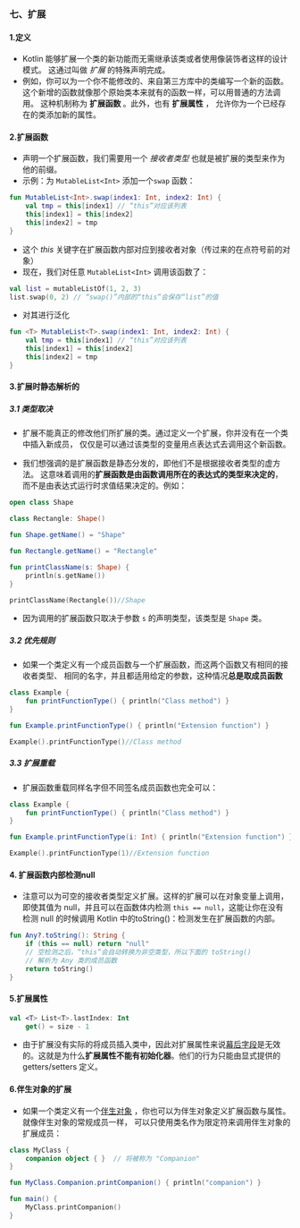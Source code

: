 ### 七、扩展

#### 1.定义

* Kotlin 能够扩展一个类的新功能而无需继承该类或者使用像装饰者这样的设计模式。 这通过叫做 *扩展* 的特殊声明完成。 
* 例如，你可以为一个你不能修改的、来自第三方库中的类编写一个新的函数。 这个新增的函数就像那个原始类本来就有的函数一样，可以用普通的方法调用。 这种机制称为 **扩展函数** 。此外，也有 **扩展属性** ， 允许你为一个已经存在的类添加新的属性。

#### 2.扩展函数

* 声明一个扩展函数，我们需要用一个 *接收者类型* 也就是被扩展的类型来作为他的前缀。
* 示例：为 `MutableList<Int>` 添加一个`swap` 函数：

```kotlin
fun MutableList<Int>.swap(index1: Int, index2: Int) {
    val tmp = this[index1] // “this”对应该列表
    this[index1] = this[index2]
    this[index2] = tmp
}
```

* 这个 *this* 关键字在扩展函数内部对应到接收者对象（传过来的在点符号前的对象）
* 现在，我们对任意 `MutableList<Int>` 调用该函数了：

```kotlin
val list = mutableListOf(1, 2, 3)
list.swap(0, 2) // “swap()”内部的“this”会保存“list”的值
```

* 对其进行泛化

```kotlin
fun <T> MutableList<T>.swap(index1: Int, index2: Int) {
    val tmp = this[index1] // “this”对应该列表
    this[index1] = this[index2]
    this[index2] = tmp
}
```

#### 3.扩展时静态解析的

##### 3.1 类型取决

* 扩展不能真正的修改他们所扩展的类。通过定义一个扩展，你并没有在一个类中插入新成员， 仅仅是可以通过该类型的变量用点表达式去调用这个新函数。

* 我们想强调的是扩展函数是静态分发的，即他们不是根据接收者类型的虚方法。 这意味着调用的**扩展函数是由函数调用所在的表达式的类型来决定的**， 而不是由表达式运行时求值结果决定的。例如：

```kotlin
open class Shape

class Rectangle: Shape()

fun Shape.getName() = "Shape"

fun Rectangle.getName() = "Rectangle"

fun printClassName(s: Shape) {
    println(s.getName())
}    

printClassName(Rectangle())//Shape
```

* 因为调用的扩展函数只取决于参数 `s` 的声明类型，该类型是 `Shape` 类。

##### 3.2 优先规则

* 如果一个类定义有一个成员函数与一个扩展函数，而这两个函数又有相同的接收者类型、 相同的名字，并且都适用给定的参数，这种情况**总是取成员函数**

```kotlin
class Example {
    fun printFunctionType() { println("Class method") }
}

fun Example.printFunctionType() { println("Extension function") }

Example().printFunctionType()//Class method
```

##### 3.3 扩展重载

* 扩展函数重载同样名字但不同签名成员函数也完全可以：

```kotlin
class Example {
    fun printFunctionType() { println("Class method") }
}

fun Example.printFunctionType(i: Int) { println("Extension function") }

Example().printFunctionType(1)//Extension function
```

#### 4. 扩展函数内部检测null

* 注意可以为可空的接收者类型定义扩展。这样的扩展可以在对象变量上调用， 即使其值为 null，并且可以在函数体内检测 `this == null`，这能让你在没有检测 null 的时候调用 Kotlin 中的toString()：检测发生在扩展函数的内部。

```kotlin
fun Any?.toString(): String {
    if (this == null) return "null"
    // 空检测之后，“this”会自动转换为非空类型，所以下面的 toString()
    // 解析为 Any 类的成员函数
    return toString()
}
```

#### 5.扩展属性

```kotlin
val <T> List<T>.lastIndex: Int
    get() = size - 1
```

* 由于扩展没有实际的将成员插入类中，因此对扩展属性来说[幕后字段](https://www.kotlincn.net/docs/reference/properties.html#幕后字段)是无效的。这就是为什么**扩展属性不能有初始化器**。他们的行为只能由显式提供的 getters/setters 定义。

#### 6.伴生对象的扩展

* 如果一个类定义有一个[伴生对象](https://www.kotlincn.net/docs/reference/object-declarations.html#伴生对象) ，你也可以为伴生对象定义扩展函数与属性。就像伴生对象的常规成员一样， 可以只使用类名作为限定符来调用伴生对象的扩展成员：

```kotlin
class MyClass {
    companion object { }  // 将被称为 "Companion"
}

fun MyClass.Companion.printCompanion() { println("companion") }

fun main() {
    MyClass.printCompanion()
}
```



